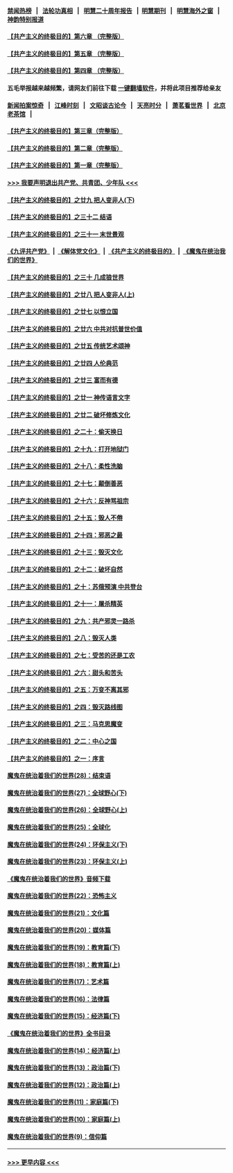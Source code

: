 #### [禁闻热榜](热点新闻.md?=0)  &nbsp;&nbsp;|&nbsp;&nbsp; [法轮功真相](https://github.com/gfw-breaker/truth/blob/master/README.md?=0) &nbsp;&nbsp;|&nbsp;&nbsp; [明慧二十周年报告](https://github.com/gfw-breaker/mh-reports/blob/master/README.md?=0) &nbsp;&nbsp;|&nbsp;&nbsp;[明慧期刊](https://github.com/gfw-breaker/mh-qikan) &nbsp;&nbsp;|&nbsp;&nbsp; [明慧海外之窗](https://github.com/gfw-breaker/mh-news/blob/master/README.md?=0) &nbsp;&nbsp;|&nbsp;&nbsp; [神韵特别报道](https://github.com/gfw-breaker/mh-news/blob/master/shenyun.md?=0)
#### [【共产主义的终极目的】第六章 （完整版）](../pages/nsc422/n11428913.md?t=03170303) 
#### [【共产主义的终极目的】第五章 （完整版）](../pages/nsc422/n11428912.md?t=03170303) 
#### [【共产主义的终极目的】第四章 （完整版）](../pages/nsc422/n11428907.md?t=03170303) 
#### 五毛举报越来越频繁，请网友们前往下载 [一键翻墙软件](https://github.com/gfw-breaker/ssr-accounts)，并将此项目推荐给亲友
#### [新闻拍案惊奇](https://github.com/gfw-breaker/banned-news/blob/master/pages/link4.md) &nbsp;&nbsp;|&nbsp;&nbsp; [江峰时刻](https://github.com/gfw-breaker/banned-news/blob/master/pages/link4.md) &nbsp;&nbsp;|&nbsp;&nbsp; [文昭谈古论今](https://github.com/gfw-breaker/banned-news/blob/master/pages/link4.md) &nbsp;&nbsp;|&nbsp;&nbsp; [天亮时分](https://github.com/gfw-breaker/banned-news/blob/master/pages/link4.md) &nbsp;&nbsp;|&nbsp;&nbsp; [萧茗看世界](https://github.com/gfw-breaker/banned-news/blob/master/pages/link4.md) &nbsp;&nbsp;|&nbsp;&nbsp; [北京老茶馆](https://github.com/gfw-breaker/banned-news/blob/master/pages/link4.md) &nbsp;&nbsp;|&nbsp;&nbsp; 
#### [【共产主义的终极目的】第三章（完整版）](../pages/nsc422/n11428848.md?t=03170303) 
#### [【共产主义的终极目的】第二章（完整版）](../pages/nsc422/n11428831.md?t=03170303) 
#### [【共产主义的终极目的】第一章（完整版）](../pages/nsc422/n11417651.md?t=03170303) 
#### [>>> 我要声明退出共产党、共青团、少年队 <<<](https://github.com/begood0513/goodnews/blob/master/quit/letter.md) 
#### [【共产主义的终极目的】之廿九 把人变非人(下)](../pages/nsc422/n11344140.md?t=03170303) 
#### [【共产主义的终极目的】之三十二 结语](../pages/nsc422/n11360535.md?t=03170303) 
#### [【共产主义的终极目的】之三十一 末世景观](../pages/nsc422/n11351129.md?t=03170303) 
#### [《九评共产党》](https://github.com/begood0513/9ping.md/blob/master/README.md) &nbsp;|&nbsp; [《解体党文化》](../../../../jtdwh.md/blob/master/README.md)  &nbsp;|&nbsp; [《共产主义的终极目的》](../../../../gczydzjmd.md/blob/master/README.md) &nbsp;|&nbsp; [《魔鬼在统治我们的世界》](../../../../mgztzwmdsj.md/blob/master/README.md) 
#### [【共产主义的终极目的】之三十 几成狼世界](../pages/nsc422/n11348280.md?t=03170303) 
#### [【共产主义的终极目的】之廿八 把人变非人(上)](../pages/nsc422/n11340492.md?t=03170303) 
#### [【共产主义的终极目的】之廿七 以恨立国](../pages/nsc422/n11336944.md?t=03170303) 
#### [【共产主义的终极目的】之廿六 中共对抗普世价值](../pages/nsc422/n11324785.md?t=03170303) 
#### [【共产主义的终极目的】之廿五 传统艺术颂神](../pages/nsc422/n11296396.md?t=03170303) 
#### [【共产主义的终极目的】之廿四 人伦典范](../pages/nsc422/n11296397.md?t=03170303) 
#### [【共产主义的终极目的】之廿三 富而有德](../pages/nsc422/n11283598.md?t=03170303) 
#### [【共产主义的终极目的】之廿一 神传语言文字](../pages/nsc422/n11263265.md?t=03170303) 
#### [【共产主义的终极目的】之廿二 破坏修炼文化](../pages/nsc422/n11245728.md?t=03170303) 
#### [【共产主义的终极目的】之二十：偷天换日](../pages/nsc422/n11238846.md?t=03170303) 
#### [【共产主义的终极目的】之十九：打开地狱门](../pages/nsc422/n11206376.md?t=03170303) 
#### [【共产主义的终极目的】之十八：柔性洗脑](../pages/nsc422/n11199994.md?t=03170303) 
#### [【共产主义的终极目的】之十七：颠倒善恶](../pages/nsc422/n11179782.md?t=03170303) 
#### [【共产主义的终极目的】之十六：反神骂祖宗](../pages/nsc422/n11166798.md?t=03170303) 
#### [【共产主义的终极目的】之十五：毁人不倦](../pages/nsc422/n11166792.md?t=03170303) 
#### [【共产主义的终极目的】之十四：邪恶之最](../pages/nsc422/n11150249.md?t=03170303) 
#### [【共产主义的终极目的】之十三：毁灭文化](../pages/nsc422/n11135227.md?t=03170303) 
#### [【共产主义的终极目的】之十二：破坏自然](../pages/nsc422/n11135214.md?t=03170303) 
#### [【共产主义的终极目的】之十：苏俄预演 中共登台](../pages/nsc422/n11118424.md?t=03170303) 
#### [【共产主义的终极目的】之十一：屠杀精英](../pages/nsc422/n11118442.md?t=03170303) 
#### [【共产主义的终极目的】之九：共产邪灵一路杀](../pages/nsc422/n11114139.md?t=03170303) 
#### [【共产主义的终极目的】之八：毁灭人类](../pages/nsc422/n11108503.md?t=03170303) 
#### [【共产主义的终极目的】之七：受苦的还是工农](../pages/nsc422/n11101809.md?t=03170303) 
#### [【共产主义的终极目的】之六：甜头和苦头](../pages/nsc422/n11096971.md?t=03170303) 
#### [【共产主义的终极目的】之五：万变不离其邪](../pages/nsc422/n11091285.md?t=03170303) 
#### [【共产主义的终极目的】之四：毁灭路线图](../pages/nsc422/n11086284.md?t=03170303) 
#### [【共产主义的终极目的】之三：马克思魔变](../pages/nsc422/n11061941.md?t=03170303) 
#### [【共产主义的终极目的】之二：中心之国](../pages/nsc422/n11047728.md?t=03170303) 
#### [【共产主义的终极目的】之一：序言](../pages/nsc422/n11086077.md?t=03170303) 
#### [魔鬼在统治着我们的世界(28)：结束语](../pages/nsc422/n10936246.md?t=03170303) 
#### [魔鬼在统治着我们的世界(27)：全球野心(下)](../pages/nsc422/n10928319.md?t=03170303) 
#### [魔鬼在统治着我们的世界(26)：全球野心(上)](../pages/nsc422/n10900318.md?t=03170303) 
#### [魔鬼在统治着我们的世界(25)：全球化](../pages/nsc422/n10788205.md?t=03170303) 
#### [魔鬼在统治着我们的世界(24)：环保主义(下)](../pages/nsc422/n10695307.md?t=03170303) 
#### [魔鬼在统治着我们的世界(23)：环保主义(上)](../pages/nsc422/n10688613.md?t=03170303) 
#### [《魔鬼在统治着我们的世界》音频下载](../pages/nsc422/n10635553.md?t=03170303) 
#### [魔鬼在统治着我们的世界(22)：恐怖主义](../pages/nsc422/n10614727.md?t=03170303) 
#### [魔鬼在统治着我们的世界(21)：文化篇](../pages/nsc422/n10597706.md?t=03170303) 
#### [魔鬼在统治着我们的世界(20)：媒体篇](../pages/nsc422/n10586579.md?t=03170303) 
#### [魔鬼在统治着我们的世界(19)：教育篇(下)](../pages/nsc422/n10564808.md?t=03170303) 
#### [魔鬼在统治着我们的世界(18)：教育篇(上)](../pages/nsc422/n10526970.md?t=03170303) 
#### [魔鬼在统治着我们的世界(17)：艺术篇](../pages/nsc422/n10499093.md?t=03170303) 
#### [魔鬼在统治着我们的世界(16)：法律篇](../pages/nsc422/n10485969.md?t=03170303) 
#### [魔鬼在统治着我们的世界(15)：经济篇(下)](../pages/nsc422/n10469975.md?t=03170303) 
#### [《魔鬼在统治着我们的世界》全书目录](../pages/nsc422/n10464261.md?t=03170303) 
#### [魔鬼在统治着我们的世界(14)：经济篇(上)](../pages/nsc422/n10457370.md?t=03170303) 
#### [魔鬼在统治着我们的世界(13)：政治篇(下)](../pages/nsc422/n10448270.md?t=03170303) 
#### [魔鬼在统治着我们的世界(12)：政治篇(上)](../pages/nsc422/n10444576.md?t=03170303) 
#### [魔鬼在统治着我们的世界(11)：家庭篇(下)](../pages/nsc422/n10440961.md?t=03170303) 
#### [魔鬼在统治着我们的世界(10)：家庭篇(上)](../pages/nsc422/n10435448.md?t=03170303) 
#### [魔鬼在统治着我们的世界(9)：信仰篇](../pages/nsc422/n10432159.md?t=03170303) 

----
#### [ >>> 更早内容 <<< ](../indexes/nsc422-earlier.md)
